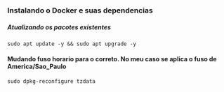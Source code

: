 ### Instalando o Docker e suas dependencias 
##### Atualizando os pacotes existentes
```
sudo apt update -y && sudo apt upgrade -y
```
#### Mudando fuso horario para o correto. No meu caso se aplica o fuso de America/Sao_Paulo
```
sudo dpkg-reconfigure tzdata
```
